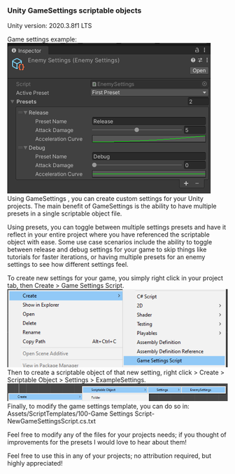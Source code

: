 ### Unity GameSettings scriptable objects

Unity version: 2020.3.8f1 LTS

Game settings example:
<br />
![alt text](https://github.com/Gurinette/UnityGameSettings/blob/master/Instructions/Inspector.png?raw=true)
<br />
Using GameSettings , you can create custom settings for your Unity projects.
The main benefit of GameSettings is the ability to have multiple presets in a single scriptable object file.

Using presets, you can toggle between multiple settings presets and have it reflect in your entire project where you have referenced the scriptable object with ease.
Some use case scenarios include the ability to toggle between release and debug settings for your game to skip
things like tutorials for faster iterations, or having multiple presets for an enemy settings to see how different settings feel.

To create new settings for your game, you simply right click in your project tab, then Create > Game Settings Script.
<br />
![alt text](https://github.com/Gurinette/UnityGameSettings/blob/master/Instructions/GameSettingsScript.png?raw=true)
<br />
Then to create a scriptable object of that new setting, right click > Create > Scriptable Object > Settings > ExampleSettings.
<br />
![alt text](https://github.com/Gurinette/UnityGameSettings/blob/master/Instructions/GameSettings.png?raw=true)
<br />
Finally, to modify the game settings template, you can do so in:
Assets/ScriptTemplates/100-Game Settings Script-NewGameSettingsScript.cs.txt

Feel free to modify any of the files for your projects needs; if you thought of improvements for the presets I would love to hear about them!

Feel free to use this in any of your projects; no attribution required, but highly appreciated!